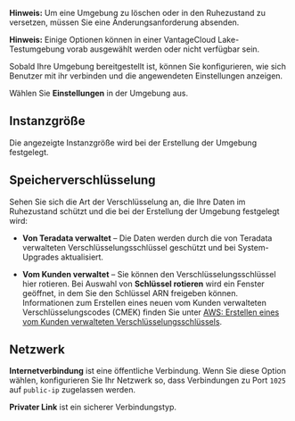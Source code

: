 **Hinweis:** Um eine Umgebung zu löschen oder in den Ruhezustand zu versetzen, müssen Sie eine Änderungsanforderung absenden.

**Hinweis:** Einige Optionen können in einer VantageCloud Lake-Testumgebung vorab ausgewählt werden oder nicht verfügbar sein.

Sobald Ihre Umgebung bereitgestellt ist, können Sie konfigurieren, wie sich Benutzer mit ihr verbinden und die angewendeten Einstellungen anzeigen.

Wählen Sie **Einstellungen** in der Umgebung aus.

Instanzgröße
------------

Die angezeigte Instanzgröße wird bei der Erstellung der Umgebung festgelegt.

Speicherverschlüsselung
-----------------------

Sehen Sie sich die Art der Verschlüsselung an, die Ihre Daten im Ruhezustand schützt und die bei der Erstellung der Umgebung festgelegt wird:

-   **Von Teradata verwaltet** – Die Daten werden durch die von Teradata verwalteten Verschlüsselungsschlüssel geschützt und bei System-Upgrades aktualisiert.

-   **Vom Kunden verwaltet** – Sie können den Verschlüsselungsschlüssel hier rotieren. Bei Auswahl von **Schlüssel rotieren** wird ein Fenster geöffnet, in dem Sie den Schlüssel ARN freigeben können. Informationen zum Erstellen eines neuen vom Kunden verwalteten Verschlüsselungscodes (CMEK) finden Sie unter [AWS: Erstellen eines vom Kunden verwalteten Verschlüsselungsschlüssels](https://docs.teradata.com/access/sources/dita/topic?dita:topicPath=qly1704828971494.dita).

Netzwerk
--------

**Internetverbindung** ist eine öffentliche Verbindung. Wenn Sie diese Option wählen, konfigurieren Sie Ihr Netzwerk so, dass Verbindungen zu Port `1025` auf `public-ip` zugelassen werden.

**Privater Link** ist ein sicherer Verbindungstyp.
